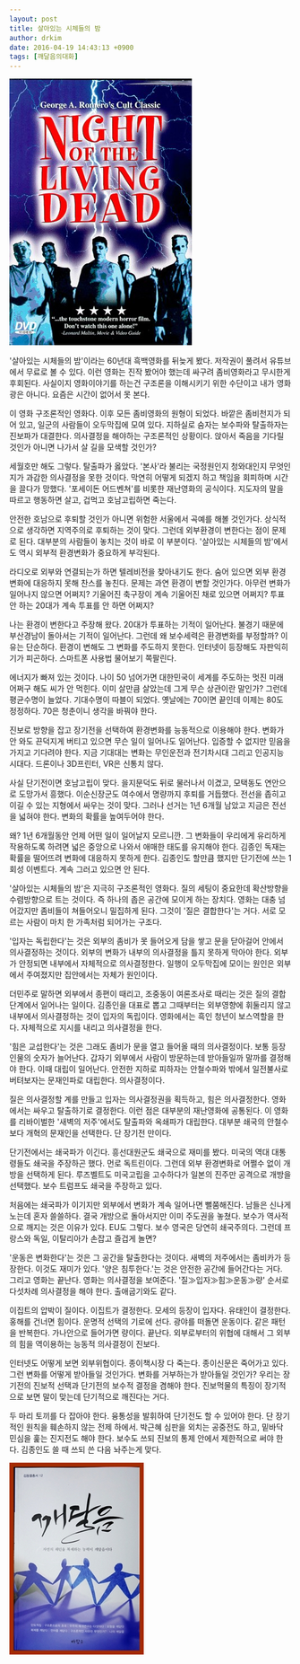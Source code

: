 ```yaml
---
layout: post
title: 살아있는 시체들의 밤
author: drkim
date: 2016-04-19 14:43:13 +0900
tags: [깨달음의대화]
---
```

  



![](/files/attach/images/198/752/700/zzz.jpg) 

  


'살아있는 시체들의 밤'이라는 60년대 흑백영화를 뒤늦게 봤다. 저작권이 풀려서 유튜브에서 무료로 볼 수 있다. 이런 영화는 진작 봤어야 했는데 싸구려 좀비영화라고 무시한게 후회된다. 사실이지 영화이야기를 하는건 구조론을 이해시키기 위한 수단이고 내가 영화광은 아니다. 요즘은 시간이 없어서 못 본다. 

  


이 영화 구조론적인 영화다. 이후 모든 좀비영화의 원형이 되었다. 바깥은 좀비천지가 되어 있고, 일군의 사람들이 오두막집에 모여 있다. 지하실로 숨자는 보수파와 탈출하자는 진보파가 대결한다. 의사결정을 해야하는 구조론적인 상황이다. 앉아서 죽음을 기다릴 것인가 아니면 나가서 살 길을 모색할 것인가? 

  


세월호만 해도 그렇다. 탈출파가 옳았다. '본사'라 불리는 국정원인지 청와대인지 무엇인지가 과감한 의사결정을 못한 것이다. 막연히 어떻게 되겠지 하고 책임을 회피하며 시간을 끌다가 망했다. '포세이돈 어드벤쳐'를 비롯한 재난영화의 공식이다. 지도자의 말을 따르고 행동하면 살고, 겁먹고 호남고립하면 죽는다. 

  


안전한 호남으로 후퇴할 것인가 아니면 위험한 서울에서 곡예를 해볼 것인가다. 상식적으로 생각하면 지역주의로 후퇴하는 것이 맞다. 그런데 외부환경이 변한다는 점이 문제로 된다. 대부분의 사람들이 놓치는 것이 바로 이 부분이다. '살아있는 시체들의 밤'에서도 역시 외부적 환경변화가 중요하게 부각된다. 

  


라디오로 외부와 연결되는가 하면 텔레비전을 찾아내기도 한다. 숨어 있으면 외부 환경변화에 대응하지 못해 찬스를 놓친다. 문제는 과연 환경이 변할 것인가다. 아무런 변화가 일어나지 않으면 어쩌지? 기울어진 축구장이 계속 기울어진 채로 있으면 어쩌지? 투표 안 하는 20대가 계속 투표를 안 하면 어쩌지? 

  


나는 환경이 변한다고 주장해 왔다. 20대가 투표하는 기적이 일어난다. 불경기 때문에 부산경남이 돌아서는 기적이 일어난다. 그런데 왜 보수세력은 환경변화를 부정할까? 이유는 단순하다. 환경이 변해도 그 변화를 주도하지 못한다. 인터넷이 등장해도 자판익히기가 피곤하다. 스마트폰 사용법 물어보기 쪽팔린다. 

  


에너지가 빠져 있는 것이다. 나이 50 넘어가면 대한민국이 세계를 주도하는 멋진 미래 어쩌구 해도 씨가 안 먹힌다. 이미 살만큼 살았는데 그게 무슨 상관이란 말인가? 그런데 평균수명이 늘었다. 기대수명이 따블이 되었다. 옛날에는 70이면 끝인데 이제는 80도 정정하다. 70은 청춘이니 생각을 바꿔야 한다. 

  


진보로 방향을 잡고 장기전을 선택하여 환경변화를 능동적으로 이용해야 한다. 변화가 안 와도 끈덕지게 버티고 있으면 무슨 일이 일어나도 일어난다. 입증할 수 없지만 믿음을 가지고 기다려야 한다. 지금 기대대는 변화는 무인운전과 전기차시대 그리고 인공지능 시대다. 드론이나 3D프린터, VR은 신통치 않다. 

  


사실 단기전이면 호남고립이 맞다. 을지문덕도 뒤로 물러나서 이겼고, 모택동도 연안으로 도망가서 흥했다. 이순신장군도 여수에서 명량까지 후퇴를 거듭했다. 전선을 좁히고 이길 수 있는 지형에서 싸우는 것이 맞다. 그러나 선거는 1년 6개월 남았고 지금은 전선을 넓혀야 한다. 변화의 확률을 높여두어야 한다. 

  


왜? 1년 6개월동안 언제 어떤 일이 일어날지 모르니깐. 그 변화들이 우리에게 유리하게 작용하도록 하려면 넓은 중앙으로 나와서 애매한 태도를 유지해야 한다. 김종인 독재는 확률을 떨어뜨려 변화에 대응하지 못하게 한다. 김종인도 할만큼 했지만 단기전에 쓰는 1회성 이벤트다. 계속 그러고 있으면 안 된다. 

  


'살아있는 시체들의 밤'은 지극히 구조론적인 영화다. 질의 세팅이 중요한데 확산방향을 수렴방향으로 트는 것이다. 즉 하나의 좁은 공간에 모이게 하는 장치다. 영화는 대충 넘어갔지만 좀비들이 쳐들어오니 밀집하게 된다. 그것이 '질은 결합한다'는 거다. 서로 모르는 사람이 마치 한 가족처럼 되어가는 구조다. 

  


'입자는 독립한다'는 것은 외부의 좀비가 못 들어오게 담을 쌓고 문을 닫아걸어 안에서 의사결정하는 것이다. 외부의 변화가 내부의 의사결정을 틀지 못하게 막아야 한다. 외부가 안정되면 내부에서 자체적으로 의사결정한다. 일행이 오두막집에 모이는 원인은 외부에서 주여졌지만 집안에서는 자체가 원인이다. 

  


더민주로 말하면 외부에서 종편이 때리고, 조중동이 여론조사로 때리는 것은 질의 결합단계에서 일어나는 일이다. 김종인을 대표로 뽑고 그때부터는 외부영향에 휘둘리지 않고 내부에서 의사결정하는 것이 입자의 독립이다. 영화에서는 흑인 청년이 보스역할을 한다. 자체적으로 지시를 내리고 의사결정을 한다. 

  


'힘은 교섭한다'는 것은 그래도 좀비가 문을 열고 들어올 때의 의사결정이다. 보통 등장인물의 숫자가 늘어난다. 갑자기 외부에서 사람이 방문하는데 받아들일까 말까를 결정해야 한다. 이때 대립이 일어난다. 안전한 지하로 피하자는 안철수파와 밖에서 일전불사로 버텨보자는 문재인파로 대립한다. 의사결정이다. 

  


질은 의사결정할 계를 만들고 입자는 의사결정권을 획득하고, 힘은 의사결정한다. 영화에서는 싸우고 탈출하기로 결정한다. 이런 점은 대부분의 재난영화에 공통된다. 이 영화를 리바이벌한 '새벽의 저주'에서도 탈출파와 옥쇄파가 대립한다. 대부분 쇄국의 안철수보다 개혁의 문재인을 선택한다. 단 장기전 만이다. 

  


단기전에서는 쇄국파가 이긴다. 흥선대원군도 쇄국으로 재미를 봤다. 미국의 역대 대통령들도 쇄국을 주장하곤 했다. 먼로 독트린이다. 그런데 외부 환경변화로 어쩔수 없이 개방을 선택하게 된다. 루즈벨트도 미국고립을 고수하다가 일본의 진주만 공격으로 개방을 선택했다. 보수 트럼프도 쇄국을 주장하고 있다. 

  


처음에는 쇄국파가 이기지만 외부에서 변화가 계속 일어나면 뻘쭘해진다. 남들은 신나게 노는데 혼자 쓸쓸하다. 결국 개방으로 돌아서지만 이미 주도권을 놓쳤다. 보수가 역사적으로 깨지는 것은 이유가 있다. EU도 그렇다. 보수 영국은 당연히 쇄국주의다. 그런데 프랑스와 독일, 이탈리아가 손잡고 즐겁게 놀면? 

  


'운동은 변화한다'는 것은 그 공간을 탈출한다는 것이다. 새벽의 저주에서는 좀비카가 등장한다. 이것도 재미가 있다. '양은 침투한다.'는 것은 안전한 공간에 들어간다는 거다. 그리고 영화는 끝난다. 영화는 의사결정을 보여준다. '질≫입자≫힘≫운동≫량' 순서로 다섯차례 의사결정을 해야 한다. 출애굽기와도 같다. 

  


이집트의 압박이 질이다. 이집트가 결정한다. 모세의 등장이 입자다. 유태인이 결정한다. 홍해를 건너면 힘이다. 운명적 선택의 기로에 선다. 광야를 떠돌면 운동이다. 같은 패턴을 반복한다. 가나안으로 들어가면 량이다. 끝난다. 외부로부터의 위협에 대해서 그 외부의 힘을 역이용하는 능동적 의사결정이 진보다. 

  


인터넷도 어떻게 보면 외부위협이다. 종이책시장 다 죽는다. 종이신문은 죽어가고 있다. 그런 변화를 어떻게 받아들일 것인가다. 변화를 거부하는가 받아들일 것인가? 우리는 장기전의 진보적 선택과 단기전의 보수적 결정을 겸해야 한다. 진보먹물의 특징이 장기적으로 보면 말이 맞는데 단기적으로 깨진다는 거다. 

  


두 마리 토끼를 다 잡아야 한다. 융통성을 발휘하여 단기전도 할 수 있어야 한다. 단 장기적인 원칙을 훼손하지 않는 전제 하에서. 박근혜 심판을 외치는 공중전도 하고, 밑바닥 민심을 훑는 진지전도 해야 한다. 보수도 쓰되 진보의 통제 안에서 제한적으로 써야 한다. 김종인도 쓸 때 쓰되 쓴 다음 놔주는게 맞다. 

  


  



![](/files/attach/images/198/752/700/aDSC01523.JPG)